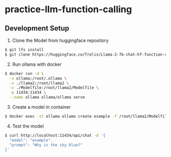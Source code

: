 # practice-llm-function-calling

## Development Setup

1. Clone the Model from huggingface repository

```bash
$ git lfs install
$ git clone https://huggingface.co/Trelis/Llama-2-7b-chat-hf-function-calling-v2 llama2
```

2. Run ollama with docker

```bash
$ docker run -d \
  -v ollama:/root/.ollama \
  -v ./llama2:/root/llama2 \
  -v ./Modelfile:/root/llama2/Modelfile \
  -p 11434:11434 \
  --name ollama ollama/ollama serve
```

3. Create a model in container

```bash
$ docker exec -it ollama ollama create example -f /root/llama2/Modelfile
```

4. Test the model

```bash
$ curl http://localhost:11434/api/chat -d '{
  "model": "example",
  "prompt": "Why is the sky blue?"
}'
```
